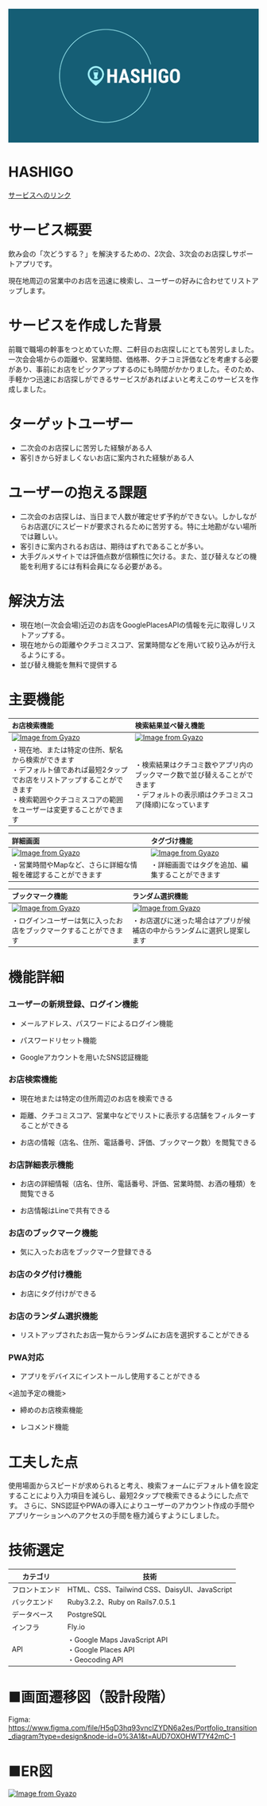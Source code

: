 ![HASHIGO](/app/assets/images/ogp.png)

# **HASHIGO**
[サービスへのリンク](https://hashigo.fly.dev/)

# **サービス概要**

飲み会の「次どうする？」を解決するための、2次会、3次会のお店探しサポートアプリです。

現在地周辺の営業中のお店を迅速に検索し、ユーザーの好みに合わせてリストアップします。


# **サービスを作成した背景**
前職で職場の幹事をつとめていた際、二軒目のお店探しにとても苦労しました。一次会会場からの距離や、営業時間、価格帯、クチコミ評価などを考慮する必要があり、事前にお店をピックアップするのにも時間がかかりました。そのため、手軽かつ迅速にお店探しができるサービスがあればよいと考えこのサービスを作成しました。


# **ターゲットユーザー**


- 二次会のお店探しに苦労した経験がある人
- 客引きから好ましくないお店に案内された経験がある人


# **ユーザーの抱える課題**

- 二次会のお店探しは、当日まで人数が確定せず予約ができない。しかしながらお店選びにスピードが要求されるために苦労する。特に土地勘がない場所では難しい。
- 客引きに案内されるお店は、期待はずれであることが多い。
- 大手グルメサイトでは評価点数が信頼性に欠ける。また、並び替えなどの機能を利用するには有料会員になる必要がある。


# **解決方法**

- 現在地(一次会会場)近辺のお店をGooglePlacesAPIの情報を元に取得しリストアップする。
- 現在地からの距離やクチコミスコア、営業時間などを用いて絞り込みが行えるようにする。
- 並び替え機能を無料で提供する


# **主要機能**

| お店検索機能                                                                                                                                                                                            | 検索結果並べ替え機能                                                                                                                | 
| :------------------------------------------------------------------------------------------------------------------------------------------------------------------------------------------------------ | :---------------------------------------------------------------------------------------------------------------------------------- | 
| [![Image from Gyazo](https://i.gyazo.com/66a853fc95b9a5349c6afcf8a86064f1.gif)](https://gyazo.com/66a853fc95b9a5349c6afcf8a86064f1)                                                                     | [![Image from Gyazo](https://i.gyazo.com/c75145b51089248970752b0983c910bb.gif)](https://gyazo.com/c75145b51089248970752b0983c910bb) | 
| ・現在地、または特定の住所、駅名から検索ができます<br>・デフォルト値であれば最短2タップでお店をリストアップすることができます<br>・検索範囲やクチコミスコアの範囲をユーザーは変更することができます | ・検索結果はクチコミ数やアプリ内のブックマーク数で並び替えることができます<br>・デフォルトの表示順はクチコミスコア(降順)になっています    | 

| 詳細画面                                                                                                                            | タグづけ機能                                                                                                                        | 
| :---------------------------------------------------------------------------------------------------------------------------------- | :---------------------------------------------------------------------------------------------------------------------------------- | 
| [![Image from Gyazo](https://i.gyazo.com/409fb509774151f9be5f1e41685a6742.gif)](https://gyazo.com/409fb509774151f9be5f1e41685a6742) | [![Image from Gyazo](https://i.gyazo.com/43dd82190556945e3bdadf23a8be89e6.gif)](https://gyazo.com/43dd82190556945e3bdadf23a8be89e6) | 
| ・営業時間やMapなど、さらに詳細な情報を確認することができます                    | ・詳細画面ではタグを追加、編集することができます                                                                                          | 

| ブックマーク機能                                                                                                                    | ランダム選択機能                                                                                                                    | 
| :---------------------------------------------------------------------------------------------------------------------------------- | :---------------------------------------------------------------------------------------------------------------------------------- | 
| [![Image from Gyazo](https://i.gyazo.com/d0e3ddb8137b24a9d440e3d7de9ccfd2.gif)](https://gyazo.com/d0e3ddb8137b24a9d440e3d7de9ccfd2) | [![Image from Gyazo](https://i.gyazo.com/bfa0c4c15df1a58abc27401395ef5338.gif)](https://gyazo.com/bfa0c4c15df1a58abc27401395ef5338) | 
| ・ログインユーザーは気に入ったお店をブックマークすることができます                                                                  | ・お店選びに迷った場合はアプリが候補店の中からランダムに選択し提案します                                                            | 

# **機能詳細**

### ユーザーの新規登録、ログイン機能

- メールアドレス、パスワードによるログイン機能

- パスワードリセット機能

- Googleアカウントを用いたSNS認証機能

### お店検索機能

- 現在地または特定の住所周辺のお店を検索できる

- 距離、クチコミスコア、営業中などでリストに表示する店舗をフィルターすることができる

- お店の情報（店名、住所、電話番号、評価、ブックマーク数）を閲覧できる

### お店詳細表示機能

- お店の詳細情報（店名、住所、電話番号、評価、営業時間、お酒の種類）を閲覧できる

- お店情報はLineで共有できる

### お店のブックマーク機能

- 気に入ったお店をブックマーク登録できる

### お店のタグ付け機能

- お店にタグ付けができる

### お店のランダム選択機能

- リストアップされたお店一覧からランダムにお店を選択することができる

### PWA対応
   
- アプリをデバイスにインストールし使用することができる


<追加予定の機能>

- 締めのお店検索機能

- レコメンド機能

# **工夫した点**

使用場面からスピードが求められると考え、検索フォームにデフォルト値を設定することにより入力項目を減らし、最短2タップで検索できるようにした点です。
さらに、SNS認証やPWAの導入によりユーザーのアカウント作成の手間やアプリケーションへのアクセスの手間を極力減らすようにしました。


# **技術選定**

| カテゴリ       | 技術                                                                   | 
| -------------- | ---------------------------------------------------------------------- | 
| フロントエンド | HTML、CSS、Tailwind CSS、DaisyUI、JavaScript                           | 
| バックエンド   | Ruby3.2.2、Ruby on Rails7.0.5.1                                        | 
| データベース   | PostgreSQL                                                             | 
| インフラ       | Fly.io                                                                 | 
| API            | ・Google Maps JavaScript API<br>・Google Places API<br>・Geocoding API | 

# **■画面遷移図（設計段階）**
Figma:
https://www.figma.com/file/H5gD3hq93vnclZYDN6a2es/Portfolio_transition_diagram?type=design&node-id=0%3A1&t=AUD7OXOHWT7Y42mC-1


# **■ER図**
[![Image from Gyazo](https://i.gyazo.com/239d09f7952f190abde0d0a0a4dc1f1a.png)](https://gyazo.com/239d09f7952f190abde0d0a0a4dc1f1a)

